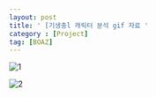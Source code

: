 ```yaml
---
layout: post
title: ' [기생충l 캐릭터 분석 gif 자료 '
category : [Project]
tag: [BOAZ]
---
```




![1](https://drive.google.com/uc?id=1Hcp0Rvp_z4GQxjKE_S8D809cNPhvBjcp)

![2](https://drive.google.com/uc?id=1ntVdnxhZB5A15GYKM5YUbQcrZ-brMxJ-)
